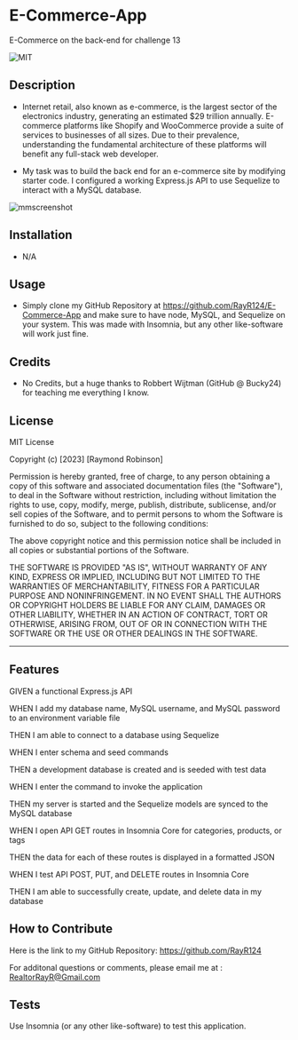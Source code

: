 # E-Commerce-App
E-Commerce on the back-end for challenge 13

![MIT](https://img.shields.io/bower/l/MI?label=License&style=plastic)


## Description

- Internet retail, also known as e-commerce, is the largest sector of the electronics industry, generating an estimated $29 trillion annually. E-commerce platforms like Shopify and WooCommerce provide a suite of services to businesses of all sizes. Due to their prevalence, understanding the fundamental architecture of these platforms will benefit any full-stack web developer.

- My task was to build the back end for an e-commerce site by modifying starter code. I configured a working Express.js API to use Sequelize to interact with a MySQL database.

![mmscreenshot](.assets/screenshot.png)

## Installation

- N/A 

## Usage

- Simply clone my GitHub Repository at https://github.com/RayR124/E-Commerce-App and make sure to have node, MySQL, and Sequelize on your system. This was made with Insomnia, but any other like-software will work just fine.

## Credits

- No Credits, but a huge thanks to Robbert Wijtman (GitHub @ Bucky24) for teaching me everything I know.

## License

MIT License

Copyright (c) [2023] [Raymond Robinson]

Permission is hereby granted, free of charge, to any person obtaining a copy
of this software and associated documentation files (the "Software"), to deal
in the Software without restriction, including without limitation the rights
to use, copy, modify, merge, publish, distribute, sublicense, and/or sell
copies of the Software, and to permit persons to whom the Software is
furnished to do so, subject to the following conditions:

The above copyright notice and this permission notice shall be included in all
copies or substantial portions of the Software.

THE SOFTWARE IS PROVIDED "AS IS", WITHOUT WARRANTY OF ANY KIND, EXPRESS OR
IMPLIED, INCLUDING BUT NOT LIMITED TO THE WARRANTIES OF MERCHANTABILITY,
FITNESS FOR A PARTICULAR PURPOSE AND NONINFRINGEMENT. IN NO EVENT SHALL THE
AUTHORS OR COPYRIGHT HOLDERS BE LIABLE FOR ANY CLAIM, DAMAGES OR OTHER
LIABILITY, WHETHER IN AN ACTION OF CONTRACT, TORT OR OTHERWISE, ARISING FROM,
OUT OF OR IN CONNECTION WITH THE SOFTWARE OR THE USE OR OTHER DEALINGS IN THE
SOFTWARE.

---

## Features

GIVEN a functional Express.js API

WHEN I add my database name, MySQL username, and MySQL password to an environment variable file

THEN I am able to connect to a database using Sequelize

WHEN I enter schema and seed commands

THEN a development database is created and is seeded with test data

WHEN I enter the command to invoke the application

THEN my server is started and the Sequelize models are synced to the MySQL database

WHEN I open API GET routes in Insomnia Core for categories, products, or tags

THEN the data for each of these routes is displayed in a formatted JSON

WHEN I test API POST, PUT, and DELETE routes in Insomnia Core

THEN I am able to successfully create, update, and delete data in my database

## How to Contribute

Here is the link to my GitHub Repository: https://github.com/RayR124

For additonal questions or comments, please email me at : RealtorRayR@Gmail.com

## Tests

Use Insomnia (or any other like-software) to test this application.
